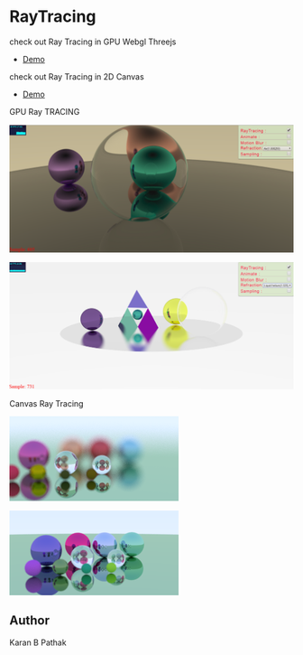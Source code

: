 # RayTracing

check out Ray Tracing in GPU Webgl Threejs
- [Demo](https://raytracergpu.surge.sh/)

check out Ray Tracing in 2D Canvas 
- [Demo](http://raytracing.surge.sh/)


GPU Ray TRACING

![Only Circle](https://raw.githubusercontent.com/CY5/rayTracing/master/images/gpu/rayTraced_01.png)


![Different Shape](https://raw.githubusercontent.com/CY5/rayTracing/master/images/gpu/ice_ray_02.png)

Canvas Ray Tracing 

![alt text](https://raw.githubusercontent.com/CY5/rayTracing/master/images/canvas/sample_358.png)

![alt text](https://raw.githubusercontent.com/CY5/rayTracing/master/images/canvas/reflection_refraction.png)

## Author
Karan B Pathak

